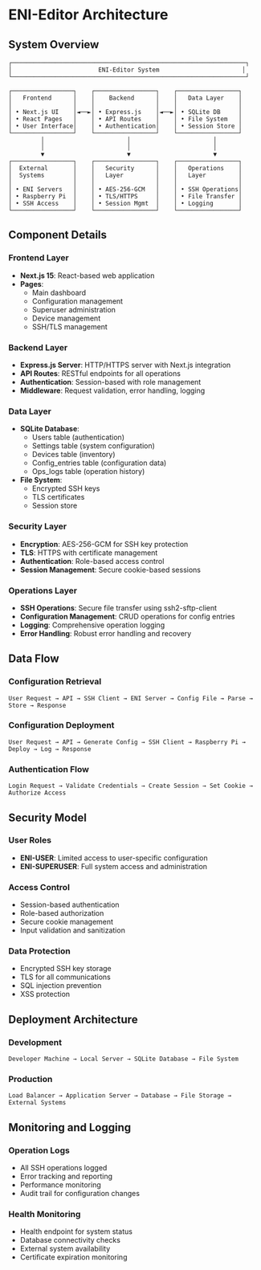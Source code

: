 # ENI-Editor Architecture

## System Overview

```
┌─────────────────────────────────────────────────────────────────┐
│                        ENI-Editor System                       │
└─────────────────────────────────────────────────────────────────┘

┌─────────────────┐    ┌─────────────────┐    ┌─────────────────┐
│   Frontend      │    │    Backend      │    │   Data Layer    │
│                 │    │                 │    │                 │
│ • Next.js UI    │◄──►│ • Express.js    │◄──►│ • SQLite DB     │
│ • React Pages   │    │ • API Routes    │    │ • File System   │
│ • User Interface│    │ • Authentication│    │ • Session Store │
└─────────────────┘    └─────────────────┘    └─────────────────┘
         │                       │                       │
         │                       │                       │
         ▼                       ▼                       ▼
┌─────────────────┐    ┌─────────────────┐    ┌─────────────────┐
│  External       │    │   Security      │    │   Operations    │
│  Systems        │    │   Layer         │    │   Layer         │
│                 │    │                 │    │                 │
│ • ENI Servers   │    │ • AES-256-GCM   │    │ • SSH Operations│
│ • Raspberry Pi  │    │ • TLS/HTTPS     │    │ • File Transfer │
│ • SSH Access    │    │ • Session Mgmt  │    │ • Logging       │
└─────────────────┘    └─────────────────┘    └─────────────────┘
```

## Component Details

### Frontend Layer
- **Next.js 15**: React-based web application
- **Pages**: 
  - Main dashboard
  - Configuration management
  - Superuser administration
  - Device management
  - SSH/TLS management

### Backend Layer
- **Express.js Server**: HTTP/HTTPS server with Next.js integration
- **API Routes**: RESTful endpoints for all operations
- **Authentication**: Session-based with role management
- **Middleware**: Request validation, error handling, logging

### Data Layer
- **SQLite Database**: 
  - Users table (authentication)
  - Settings table (system configuration)
  - Devices table (inventory)
  - Config_entries table (configuration data)
  - Ops_logs table (operation history)
- **File System**:
  - Encrypted SSH keys
  - TLS certificates
  - Session store

### Security Layer
- **Encryption**: AES-256-GCM for SSH key protection
- **TLS**: HTTPS with certificate management
- **Authentication**: Role-based access control
- **Session Management**: Secure cookie-based sessions

### Operations Layer
- **SSH Operations**: Secure file transfer using ssh2-sftp-client
- **Configuration Management**: CRUD operations for config entries
- **Logging**: Comprehensive operation logging
- **Error Handling**: Robust error handling and recovery

## Data Flow

### Configuration Retrieval
```
User Request → API → SSH Client → ENI Server → Config File → Parse → Store → Response
```

### Configuration Deployment
```
User Request → API → Generate Config → SSH Client → Raspberry Pi → Deploy → Log → Response
```

### Authentication Flow
```
Login Request → Validate Credentials → Create Session → Set Cookie → Authorize Access
```

## Security Model

### User Roles
- **ENI-USER**: Limited access to user-specific configuration
- **ENI-SUPERUSER**: Full system access and administration

### Access Control
- Session-based authentication
- Role-based authorization
- Secure cookie management
- Input validation and sanitization

### Data Protection
- Encrypted SSH key storage
- TLS for all communications
- SQL injection prevention
- XSS protection

## Deployment Architecture

### Development
```
Developer Machine → Local Server → SQLite Database → File System
```

### Production
```
Load Balancer → Application Server → Database → File Storage → External Systems
```

## Monitoring and Logging

### Operation Logs
- All SSH operations logged
- Error tracking and reporting
- Performance monitoring
- Audit trail for configuration changes

### Health Monitoring
- Health endpoint for system status
- Database connectivity checks
- External system availability
- Certificate expiration monitoring